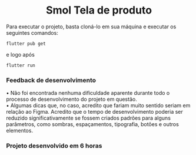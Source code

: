 <h1 align="center"> Smol Tela de produto </h1>

Para executar o projeto, basta cloná-lo em sua máquina e executar os seguintes comandos:

```
flutter pub get
```

e logo após

```
flutter run
```

### Feedback de desenvolvimento

• Não foi encontrada nenhuma dificuldade aparente durante todo o processo de desenvolvimento do projeto em questão.</br>
• Algumas dicas que, no caso, acredito que fariam muito sentido seriam em relação ao Figma. Acredito que o tempo de desenvolvimento poderia ser reduzido significativamente se fossem criados padrões para alguns parâmetros, como sombras, espaçamentos, tipografia, botões e outros elementos.

### Projeto desenvolvido em 6 horas
